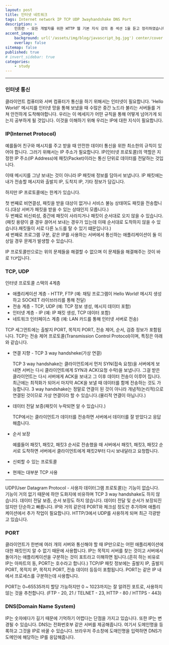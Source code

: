 ```yaml
---
layout: post
title: 인터넷 네트워크
tags: Internet network IP TCP UDP 3wayhandshake DNS Port
description: >
    인프런 - 모든 개발자를 위한 HTTP 웹 기본 지식 강의 중 섹션 1을 듣고 정리하였습니다.
accent_image:
    background: url('/assets/img/blog/javascript_bg.jpg') center/cover
    overlay: false
sitemap: false
published: true
# invert_sidebar: true
categories:
    - study
---
```


---

### 인터넷 통신

클라이언트 컴퓨터와 서버 컴퓨터가 통신을 하기 위해서는 인터넷이 필요합니다.
'Hello World!' 메시지를 인터넷 망을 통해 보냈을 때 수많은 중간 노드라 불리는 서버들를 거쳐
안전하게 도착해야합니다.
우리는 이 메세지가 어떤 규칙을 통해 어떻게 넘어가게 되는지 공부하게 될 것입니다.
이것을 이해하기 위해 우리는 IP에 대한 지식이 필요합니다.

### IP(Internet Protocol)

예를들어 친구와 메시지를 주고 받을 때 안전한 데이터 통신을 위한 최소한의 규칙이 있어야 합니다.
그러기 위해서는 IP 주소가 필요합니다.
IP(인터넷 프로토콜)의 역할은 지정한 IP 주소(IP Address)에 패킷(Packet)이라는 통신 단위로 데이터를 전달하는 것입니다.

이때 메시지를 그냥 보내는 것이 아니라 IP 패킷애 정보를 담아서 보냅니다.
IP 패킷에는 내가 전송할 메시지와 출발지 IP, 도착지 IP, 기타 정보가 담깁니다.

하지만 IP 프로토콜에는 한계가 있습니다.

첫 번째로 비연결성, 패킷을 받을 대상이 없거나 서비스 불능 상태여도 패킷을 전송합니다.(대상 서버가 패킷을 받을 수 있는 상태인지 모릅니다.)<br>
두 번째로 비신뢰성, 중간에 패킷이 사라지거나 패킷이 순서대로 오지 않을 수 있습니다.(패킷 용량이 클 경우 끊어서 보내는 경우가 있는데 이때 순서대로 도착하지 않을 수 있습니다.패킷들이 서로 다른 노드를 탈 수 있기 떄문입니다.)<br>
세 번째로 프로그램 구분, 같은 IP를 사용하는 서버에서 통신하는 애플리케이션이 둘 이상일 경우 문제가 발생할 수 있습니다.<br>

IP 프로토콜만으로는 위의 문제들을 해결할 수 없으며 이 문제들을 해결해주는 것이 바로 `TCP`입니다.

### TCP, UDP

인터넷 프로토콜 스택의 4계층

-   애플리케이션 계층 - HTTP, FTP (예: 채팅 프로그램이 Hello World! 메시지 생성하고 SOCKET 라이브러리를 통해 전달)
-   전송 계층 - TCP, UDP (예: TCP 정보 생성, 메시지 데이터 포함)
-   인터넷 계층 - IP (예: IP 패킷 생성, TCP 데이터 포함)
-   네트워크 인터페이스 계층 (예: LAN 카드를 통해 인터넷 서버로 전송)

TCP 세그먼트에는 출발지 PORT, 목적지 PORT, 전송 제어, 순서, 검증 정보가 포함됩니다.
TCP는 전송 제어 프로토콜(Transmission Control Protocol)이며, 특징은 아래와 같습니다.

-   연결 지향 - TCP 3 way handsheke(가상 연결)

    TCP 3 way handshake는 클라이언트에서 먼저 SYN(접속 요청)을 서버에게 보내면 서버는 다시 클라이언트에게 SYN과 ACK(요청 수락)을 보냅니다.
    그걸 받은 클라이언트는 다시 서버에게 ACK을 보내고 그 이후 데이터 전송이 이루어 집니다.
    최근에는 최적화가 되어서 마지막 ACK을 보낼 때 데이터를 함께 전송하는 것도 가능합니다.
    3 way handshake는 정말로 연결이 된 것이 아니라 개념적(논리적)으로 연결된 것이므로 가상 연결이라 할 수 있습니다.(물리적 연결이 아닙니다.)

-   데이터 전달 보증(패킷이 누락되면 알 수 있습니다.)

    TCP에서는 클라이언트가 데이터를 전송하면 서버에서 데이터를 잘 받았다고 응답해줍니다.

-   순서 보장

    예를들어 패킷1, 패킷2, 패킷3 순서로 전송했을 때 서버에서 패킷1, 패킷3, 패킷2 순서로 도착하면 서버에서 클라이언트에게 패킷2부터 다시 보내달라고 요청합니다.

-   신뢰할 수 있는 프로토콜
-   현재는 대부분 TCP 사용

---

UDP(User Datagram Protocol - 사용자 데이터그램 프로토콜)는 기능이 없습니다.
기능이 거의 없기 때문에 하얀 도화지에 비유하며 TCP 3 way handshake도 하지 않습니다.
데이터 전달 보증, 순서 보장도 하지 않습니다.
데이터 전달 및 순서가 보장되진 않지만 단순하고 빠릅니다.
IP와 거의 같은데 PORT와 체크섬 정도만 추가하며 애플리케이션에서 추가 작업이 필요합니다.
HTTP/3에서 UDP를 사용하게 되며 최근 각광받고 있습니다.

### PORT

클라이언트가 한번에 여러 개의 서버와 통신해야 할 때 IP만으로는 어떤 애플리케이션에 대한 패킷인지 알 수 없기 때문에 사용합니다.
IP는 목적지 서버를 찾는 것이고 서버에서 돌아가는 애플리케이션을 구분하는 것이 포트라고 이해하면 됩니다.(흔히 하는 비유로 IP는 아파트의 동, PORT는 호수라고 합니다.)
TCP/IP 패킷 정보에는 출발지 IP, 출발지 PORT, 목적지 IP, 목적지 PORT, 전송 데이터 등등이 포함됩니다.
PORT는 같은 IP 내에서 프로세스를 구분하는데 사용합니다.

PORT는 0~65535까지 할당 가능하지만 0 ~ 1023까지는 잘 알려진 포트로, 사용하지 않는 것을 추천합니다.
(FTP - 20, 21 / TELNET - 23, HTTP - 80 / HTTPS - 443)

### DNS(Domain Name System)

IP는 숫자에다가 길기 때문에 기억하기 어렵다는 단점을 가지고 있습니다.
또한 IP는 변경될 수 있습니다.
DNS는 전화번호부 같은 서버를 제공해줍니다. 여기서 도메인명을 등록하고 그것을 IP로 바꿀 수 있습니다.
브라우저 주소창에 도매인명을 입력하면 DNS가 도메인에 해당하는 IP를 응답해줍니다.
